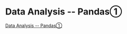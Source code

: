 # Data Analysis -- Pandas①
[Data Analysis -- Pandas①](https://aiwithcloud.com/2022/09/19/data_analysis____pandas%e2%91%a0/)